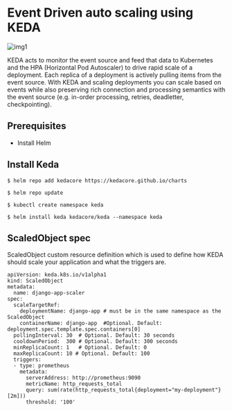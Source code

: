 # Event Driven auto scaling using KEDA

![img1](https://dz2cdn1.dzone.com/storage/temp/13757677-keda-arch.png)

KEDA acts to monitor the event source and feed that data to Kubernetes and the HPA (Horizontal Pod Autoscaler) to drive rapid scale of a deployment. Each replica of a deployment is actively pulling items from the event source. With KEDA and scaling deployments you can scale based on events while also preserving rich connection and processing semantics with the event source (e.g. in-order processing, retries, deadletter, checkpointing).

## Prerequisites

- Install Helm

## Install Keda

```
$ helm repo add kedacore https://kedacore.github.io/charts

$ helm repo update

$ kubectl create namespace keda

$ helm install keda kedacore/keda --namespace keda
```


## ScaledObject spec

ScaledObject custom resource definition which is used to define how KEDA should scale your application and what the triggers are.

```
apiVersion: keda.k8s.io/v1alpha1
kind: ScaledObject
metadata:
  name: django-app-scaler
spec:
  scaleTargetRef:
    deploymentName: django-app # must be in the same namespace as the ScaledObject
    containerName: django-app  #Optional. Default: deployment.spec.template.spec.containers[0]
  pollingInterval: 30  # Optional. Default: 30 seconds
  cooldownPeriod:  300 # Optional. Default: 300 seconds
  minReplicaCount: 1   # Optional. Default: 0
  maxReplicaCount: 10 # Optional. Default: 100
  triggers:
  - type: prometheus
    metadata:
      serverAddress: http://prometheus:9090
      metricName: http_requests_total
      query: sum(rate(http_requests_total{deployment="my-deployment"}[2m]))
      threshold: '100'  
```



